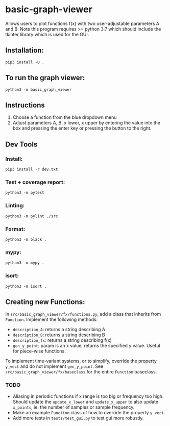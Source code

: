 # basic-graph-viewer
Allows users to plot functions f(x) with two user-adjustable parameters A and B. Note this program requires >= python 3.7 which should include the tkinter library which is used for the GUI.

## Installation:
`pip3 install -U .`

## To run the graph viewer:
`python3 -m basic_graph_viewer`

## Instructions
1. Choose a function from the blue dropdown menu
2. Adjust parameters A, B, x lower, x upper by entering the value into the box and pressing the enter key or pressing the button to the right.

## Dev Tools
### Install:
`pip3 install -r dev.txt`

### Test + coverage report:
`python3 -m pytest`

### Linting:
`python3 -m pylint ./src`

### Format:
`python3 -m black .`

### mypy:
`python3 -m mypy .`

### isort:
`python3 -m isort .`

## Creating new Functions:
In `src/basic_graph_viewer/fx/functions.py`, add a class that inherits from `Function`. Implement the following methods:
- `description_A`: returns a string describing A
- `description_B`: returns a string describing B
- `description_fx`: returns a string describing f(x)
- `gen_y_point`: param is an x value, returns the specified y value. Useful for piece-wise functions.

To implement time-variant systems, or to simplify, override the property `y_vect` and do not implement `gen_y_point`. 
See `src/basic_graph_viewer/fx/baseclass` for the entire `Function` baseclass.

### TODO
- Aliasing in periodic functions if x range is too big or frequency too high. Should update the `update_x_lower` and `update_x_upper` to also update `x_points`, ie. the number of samples or sample frequency.
- Make an example `Function` class of how to override the property `y_vect`.
- Add more tests in `tests/test_gui.py` to test gui more robustly.
